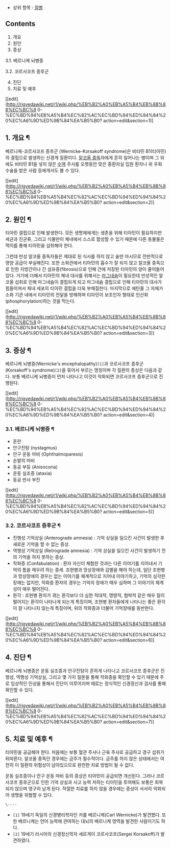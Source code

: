   * 상위 항목 : [질병](%EC%A7%88%EB%B3%91.md)  

## Contents

    

1. 개요 
2. 원인 
3. 증상 
    

3.1. 베르니케 뇌병증

3.2. 코르사코프 증후군

4. 진단 
5. 치료 및 예후 

[[edit](http://rigvedawiki.net/r1/wiki.php/%EB%B2%A0%EB%A5%B4%EB%8B%88%EC%BC%8
0-%EC%BD%94%EB%A5%B4%EC%82%AC%EC%BD%94%ED%94%84%20%EC%A6%9D%ED%9B%84%EA%B5%B0?
action=edit&section=1)]

## 1. 개요 ¶

베르니케-코르사코프 증후군 (Wernicke-Korsakoff syndrome)은 비타민 B1(티아민)의 결핍으로 발생하는 신경계 질환이다.
[알코올 중독](%EC%95%8C%EC%BD%94%EC%98%AC%20%EC%A4%91%EB%8F%85.md)자에게 흔히 일어나는
병이며 그 외에도 비타민 B1을 넣지 않은 [수액](%EC%88%98%EC%95%A1.md) 주사를 오랫동안 맞은 중환자실 입원 환자나
위 우회 수술을 받은 사람 등에게서도 볼 수 있다.

  

[[edit](http://rigvedawiki.net/r1/wiki.php/%EB%B2%A0%EB%A5%B4%EB%8B%88%EC%BC%8
0-%EC%BD%94%EB%A5%B4%EC%82%AC%EC%BD%94%ED%94%84%20%EC%A6%9D%ED%9B%84%EA%B5%B0?
action=edit&section=2)]

## 2. 원인 ¶

티아민 결핍으로 인해 발생한다. 모든 생명체에게는 생존을 위해 티아민이 필요하지만 세균과 진균류, 그리고 식물만이 체내에서 스스로 합성할 수
있기 때문에 다른 동물들은 먹이를 통해 티아민을 섭취해야 한다.

  

그런데 만성 알코올 중독자들은 제대로 된 식사를 하지 않고 술만 마시므로 전반적으로 영양 공급이 부실해진다. 또한 소화관에서 티아민의 흡수가
잘 되지 않고 알코올 중독으로 인한 지방간이나 간 섬유증(fibrosis)으로 인해 간에 저장된 티아민의 양이 줄어들어있다. 거기에 더해서
티아민의 체내 대사를 위해서는 [마그네슘](%EB%A7%88%EA%B7%B8%EB%84%A4%EC%8A%98.md)이 필요한데 만성적인
알코올 섭취로 인해 마그네슘이 결핍되게 되고 마그네슘 결핍으로 인해 티아민의 대사가 힘들어져서 체내 세포의 티아민 결핍을 더욱 부채질한다.
마지막으로 에탄올 그 자체가 소화 기관 내에서 티아민의 전달을 방해하며 티아민이 보조인자 형태로 인산화(phosphorylation)하는
것을 막는다.

  

[[edit](http://rigvedawiki.net/r1/wiki.php/%EB%B2%A0%EB%A5%B4%EB%8B%88%EC%BC%8
0-%EC%BD%94%EB%A5%B4%EC%82%AC%EC%BD%94%ED%94%84%20%EC%A6%9D%ED%9B%84%EA%B5%B0?
action=edit&section=3)]

## 3. 증상 ¶

베르니케 뇌병증(Wernicke's encephalopathy)`[1]`과 코르사코프 증후군(Korsakoff's
syndrome)`[2]`을 묶어서 부르는 명칭이며 각 질환의 증상은 다음과 같다. 보통 베르니케 뇌병증이 먼저 나타나고 이것이 악화되면
코르사코프 증후군으로 진행된다.

  

[[edit](http://rigvedawiki.net/r1/wiki.php/%EB%B2%A0%EB%A5%B4%EB%8B%88%EC%BC%8
0-%EC%BD%94%EB%A5%B4%EC%82%AC%EC%BD%94%ED%94%84%20%EC%A6%9D%ED%9B%84%EA%B5%B0?
action=edit&section=4)]

### 3.1. 베르니케 뇌병증 ¶

  * 혼란
  * 안구진탕 (nystagmus)
  * 안구 운동 마비 (Ophthalmoparesis)
  * 손발의 마비
  * 동공 부등 (Anisocoria)
  * 운동 실조증 (ataxia)
  * 동공 반사 부진   

[[edit](http://rigvedawiki.net/r1/wiki.php/%EB%B2%A0%EB%A5%B4%EB%8B%88%EC%BC%8
0-%EC%BD%94%EB%A5%B4%EC%82%AC%EC%BD%94%ED%94%84%20%EC%A6%9D%ED%9B%84%EA%B5%B0?
action=edit&section=5)]

### 3.2. 코르사코프 증후군 ¶

  * 진행성 기억상실 (Anterograde amnesia) : 기억 상실을 일으킨 사건이 발생한 후 새로운 기억을 할 수 없는 증상.
  * 역행성 기억상실 (Retrograde amnesia) : 기억 상실을 일으킨 사건이 발생하기 전의 기억을 하지 못하는 증상. 
  * 작화증 (Confabulation) : 환자 자신이 체험한 것과는 다른 이야기를 지어내서 기억의 틈을 메우려 하는 증세. 조현병과 망상장애와 감별을 해야 하는데, 일단 조현병과 망상장애의 경우는 없는 이야기를 체계적으로 지어내 이야기하고, 기억의 심각한 장애는 없지만, 작화증 환자의 경우는 기억의 장애가 매우 심하며 그 이야기의 체계성이 매우 떨어진다.
  * 환각 : 조현병 환자가 겪는 환각보다 더 심한 적대적, 명령적, 협박적 같은 매우 질이 떨어지는 환각이 나타나게 되는게 특징이며, 조현병 환자들에게 나타나는 좋은 환각이 잘 나타나지 않는게 특징이며, 위의 작화증과 더불어 기억장애를 동반한다.   

[[edit](http://rigvedawiki.net/r1/wiki.php/%EB%B2%A0%EB%A5%B4%EB%8B%88%EC%BC%8
0-%EC%BD%94%EB%A5%B4%EC%82%AC%EC%BD%94%ED%94%84%20%EC%A6%9D%ED%9B%84%EA%B5%B0?
action=edit&section=6)]

## 4. 진단 ¶

베르니케 뇌병증은 운동 실조증과 안구진탕이 흔하게 나타나고 코르사코프 증후군은 진행성, 역행성 기억상실, 그리고 몇 가지 질문을 통해
작화증을 확인할 수 있기 때문에 주로 임상적인 인상을 통해서 진단이 이루어지며 때로는 정식적인 신경정신과 검사를 통해 확인할 수 있다.

  

[[edit](http://rigvedawiki.net/r1/wiki.php/%EB%B2%A0%EB%A5%B4%EB%8B%88%EC%BC%8
0-%EC%BD%94%EB%A5%B4%EC%82%AC%EC%BD%94%ED%94%84%20%EC%A6%9D%ED%9B%84%EA%B5%B0?
action=edit&section=7)]

## 5. 치료 및 예후 ¶

티아민을 공급해야 한다. 처음에는 보통 혈관 주사나 근육 주사로 공급하고 경구 섭취가 뒤따른다. 알코올 중독인 경우에는 금주가 필수적이다.
금주를 하지 않은 상태에서는 여전히 이 질환의 위험성이 남아있으므로 완전한 치료 방법이 될 수 없다.

  

운동 실조증이나 안구 운동 마비 등의 증상은 티아민이 공급되면 개선된다. 그러나 코르사코프 증후군으로 인한 기억 상실과 사고 능력 저하는
티아민을 투여해도 보통은 회복되지 않으며 영구히 남게 된다. 적절한 치료를 하지 않을 경우에는 증상이 서서히 악화되어 생명을 위협할 수
있다.

`\----`

  * `[1]` 19세기 독일의 신경병리학자인 카를 베르니케(Carl Wernicke)가 발견했다. 또한 베르니케는 언어 능력에 관여하는 대뇌의 베르니케 영역을 발견한 사람이기도 하다.
  * `[2]` 19세기 러시아의 신경정신학자 세르게이 코르사코프(Sergei Korsakoff)가 발견하였다.

